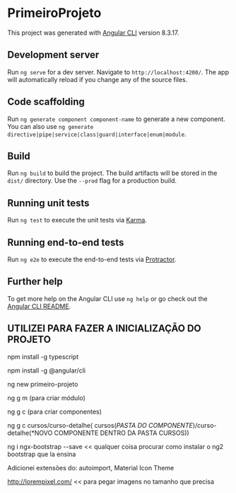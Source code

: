 # PrimeiroProjeto

This project was generated with [Angular CLI](https://github.com/angular/angular-cli) version 8.3.17.

## Development server

Run `ng serve` for a dev server. Navigate to `http://localhost:4200/`. The app will automatically reload if you change any of the source files.

## Code scaffolding

Run `ng generate component component-name` to generate a new component. You can also use `ng generate directive|pipe|service|class|guard|interface|enum|module`.

## Build

Run `ng build` to build the project. The build artifacts will be stored in the `dist/` directory. Use the `--prod` flag for a production build.

## Running unit tests

Run `ng test` to execute the unit tests via [Karma](https://karma-runner.github.io).

## Running end-to-end tests

Run `ng e2e` to execute the end-to-end tests via [Protractor](http://www.protractortest.org/).

## Further help

To get more help on the Angular CLI use `ng help` or go check out the [Angular CLI README](https://github.com/angular/angular-cli/blob/master/README.md).


## UTILIZEI PARA FAZER A INICIALIZAÇÃO DO PROJETO

npm install -g typescript

npm install -g @angular/cli

ng new primeiro-projeto

ng g m (para criar módulo)

ng g c (para criar componentes)

ng g c cursos/curso-detalhe( cursos(*PASTA DO COMPONENTE*)/curso-detalhe(*NOVO COMPONENTE DENTRO DA PASTA CURSOS))

ng i ngx-bootstrap --save << qualquer coisa procurar como instalar o ng2 bootstrap que la ensina

Adicionei extensões do: autoimport, Material Icon Theme

http://lorempixel.com/ << para pegar imagens no tamanho que precisa
